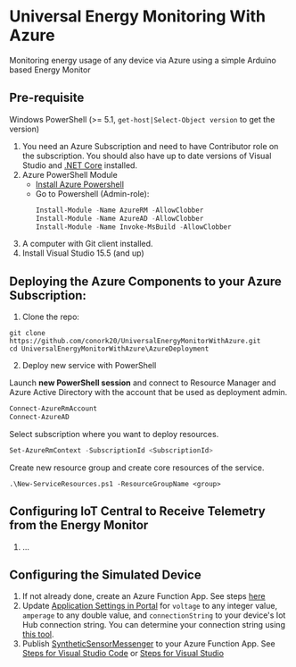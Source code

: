 # Universal Energy Monitoring With Azure
Monitoring energy usage of any device via Azure using a simple Arduino based Energy Monitor

## Pre-requisite
Windows PowerShell (>= 5.1, `get-host|Select-Object version` to get the version)
1. You need an Azure Subscription and need to have Contributor role on the subscription. You should also have up to date versions of Visual Studio and [.NET Core](https://dotnet.microsoft.com/download) installed.
2. Azure PowerShell Module 
    + [Install Azure Powershell](https://docs.microsoft.com/en-us/powershell/azure/install-az-ps?view=azurermps-6.13.0)
    + Go to Powershell (Admin-role):
      ```Powershell
      Install-Module -Name AzureRM -AllowClobber
      Install-Module -Name AzureAD -AllowClobber
      Install-Module -Name Invoke-MsBuild -AllowClobber
      ```
3. A computer with Git client installed.
4. Install Visual Studio 15.5 (and up)

## Deploying the Azure Components to your Azure Subscription:
1. Clone the repo:

```shell
git clone https://github.com/conork20/UniversalEnergyMonitorWithAzure.git
cd UniversalEnergyMonitorWithAzure\AzureDeployment
```

2. Deploy new service with PowerShell

Launch **new PowerShell session** and connect to Resource Manager and Azure Active Directory with the account that be used as deployment admin.

```PowerShell
Connect-AzureRmAccount
Connect-AzureAD
```

Select subscription where you want to deploy resources.

```PowerShell
Set-AzureRmContext -SubscriptionId <SubscriptionId>
```

Create new resource group and create core resources of the service.

```
.\New-ServiceResources.ps1 -ResourceGroupName <group>
```

## Configuring IoT Central to Receive Telemetry from the Energy Monitor
1. ...

## Configuring the Simulated Device
1. If not already done, create an Azure Function App. See steps [here](https://docs.microsoft.com/en-us/azure/azure-functions/functions-create-first-azure-function)
2. Update [Application Settings in Portal](https://docs.microsoft.com/en-us/azure/azure-functions/functions-how-to-use-azure-function-app-settings#settings) for `voltage` to any integer value, `amperage` to any double value, and `connectionString` to your device's Iot Hub connection string. You can determine your connection string using [this tool](https://github.com/Azure/dps-keygen).
3. Publish [SyntheticSensorMessenger](./SyntheticSensorMessenger) to your Azure Function App. See [Steps for Visual Studio Code](https://code.visualstudio.com/tutorials/functions-extension/deploy-app) or [Steps for Visual Studio](https://blogs.msdn.microsoft.com/benjaminperkins/2018/04/05/deploy-an-azure-function-created-from-visual-studio/)

